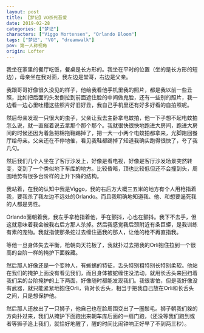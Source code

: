 ```yaml
---
layout: post
title: 【梦记】VO杀死吾爱
date: 2019-02-28
categories: ["梦记"]
characters: ["Viggo Mortensen", "Orlando Bloom"]
tags: ["梦记", "VO", "dreamwalk"]
pov: 第一人称视角
origin: Lofter
---
```


我坐在家里的餐厅吃饭，餐桌是长方形的。我坐在平时的位置（坐的是长方形的短边），母亲坐在我对面，我左边是堂哥，右边是父亲。

我跟哥哥好像很久没见的样子，他给我看他手机里我的照片，都是我以前一些丑照，比如把后面的头发倒拉到前面遮住脸的中间做鬼脸，还有一些别的照片，我一边看一边心里吐槽这些照片好旧好丑，我自己手机里还有好多好看的自拍照呢。

然后母亲发现一只很大的虫子，父亲让我去主卧拿电蚊拍，他一下子想不起电蚊拍怎么说，就一直催着说去拿那个那个那个。我就很快很快地跑进大房间，跑进大房间的时候还因为着急把棉拖鞋踢掉了，把一大一小两个电蚊拍都拿来，光脚跑回餐厅给母亲。父亲还在不停地催，看见我鞋都踢掉了知道我确实跑得很快了，夸了我几句。

然后我们几个人坐在了客厅沙发上，好像是看电视，好像是客厅沙发场景突然转变，变到了一个类似地下车库的地方。比较昏暗，顶也比较低但还不会撞到头，周围地势有很多台阶样的上升下降的结构。

我站着，在我的认知中我是Viggo，我的右后方大概三五米的地方有个人用枪指着我，要我杀了我左边不远处的Orlando。而且我明确地知道我、他、和想要逼死我的人都是男性。

Orlando面朝着我，我左手拿枪指着他，手在颤抖，心也在颤抖。我下不去手，但这就意味着我会被我右后方那人杀掉。然后我感觉我后颈附近有条巨蟒，是我训练有素的宠物。我就指使那条蛇过去缠住逼我的那人，让他的枪不再直指我。

等他一旦身体失去平衡，枪朝向天花板了，我就扑过去把我的Orli抱住拉到一个很高的台阶一样的掩护下面躲藏。

然后那人好像还是一个变种人，有蜥蜴的特征，舌头特别粗特别长特别柔软。他站在我们的掩护上面没有看见我们，而且身体被蛇缠住没法动，就用长舌头来回扫着我们呆的台阶掩护的上下两面，好像随时都能发现我们。我很害怕，但是我好像没有武器，就只能紧紧地抱住Orli，背对长舌头，相当于把我自己放在Orli和长舌头之间，只是想保护他。

然后那人还放出了一只狮子，他自己也在脸周围变出了一圈鬃毛。狮子朝我们躲的方向扑过来，我们从掩护下面跑出来朝车库后面的一扇门跑，（还没等我们跑到或者等狮子追上我们，就恰好地醒了，醒的时间比闹钟响正好早了不到两三秒）。